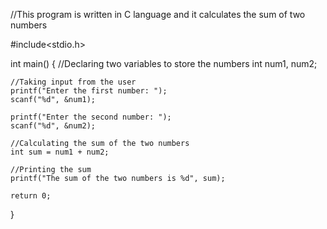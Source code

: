 

//This program is written in C language and it calculates the sum of two numbers

#include<stdio.h>

int main()
{
    //Declaring two variables to store the numbers
    int num1, num2;
    
    //Taking input from the user
    printf("Enter the first number: ");
    scanf("%d", &num1);

    printf("Enter the second number: ");
    scanf("%d", &num2);

    //Calculating the sum of the two numbers
    int sum = num1 + num2;
    
    //Printing the sum
    printf("The sum of the two numbers is %d", sum);

    return 0;
}